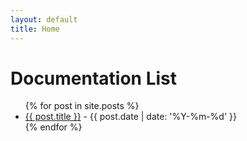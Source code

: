 ```yaml
---
layout: default
title: Home
---
```


# Documentation List

<ul>
{% for post in site.posts %}
    <li>
        <a href="{{ post.url }}">{{ post.title }}</a> - {{ post.date | date: '%Y-%m-%d' }}
    </li>
{% endfor %}
</ul>
